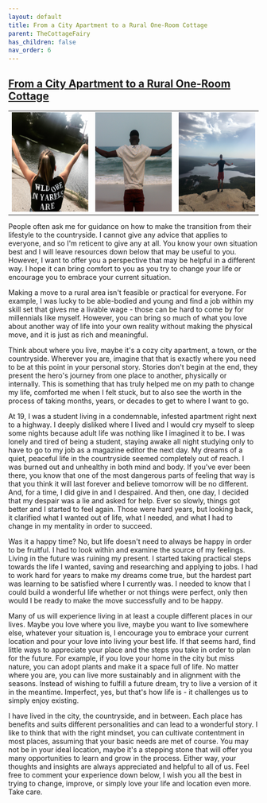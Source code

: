 ```yaml
---
layout: default
title: From a City Apartment to a Rural One-Room Cottage
parent: TheCottageFairy
has_children: false
nav_order: 6
---
```


## [From a City Apartment to a Rural One-Room Cottage](https://www.youtube.com/watch?v=gK6m1CkoqA8)

<div>
<table align="center">
	<tr>
		<td align="center">
			<img src="../../assets/cottage_fairy_ai_generated_photos/From_a_City_Apartment_to_a_Rural_One-Room_Cottage-[gK6m1CkoqA8]/generated_00.png" height="200" width="200"/>
		</td>
		<td align="center">
			<img src="../../assets/cottage_fairy_ai_generated_photos/From_a_City_Apartment_to_a_Rural_One-Room_Cottage-[gK6m1CkoqA8]/generated_01.png" height="200" width="200"/>
		</td>
		<td align="center">
			<img src="../../assets/cottage_fairy_ai_generated_photos/From_a_City_Apartment_to_a_Rural_One-Room_Cottage-[gK6m1CkoqA8]/generated_02.png" height="200" width="200"/>
		</td>
	</tr>
</table>
</div>

People often ask me for guidance on how to make the transition from their lifestyle to the countryside. I cannot give any advice that applies to everyone, and so I'm reticent to give any at all. You know your own situation best and I will leave resources down below that may be useful to you. However, I want to offer you a perspective that may be helpful in a different way. I hope it can bring comfort to you as you try to change your life or encourage you to embrace your current situation.

Making a move to a rural area isn't feasible or practical for everyone. For example, I was lucky to be able-bodied and young and find a job within my skill set that gives me a livable wage - those can be hard to come by for millennials like myself. However, you can bring so much of what you love about another way of life into your own reality without making the physical move, and it is just as rich and meaningful.

Think about where you live, maybe it's a cozy city apartment, a town, or the countryside. Wherever you are, imagine that that is exactly where you need to be at this point in your personal story. Stories don't begin at the end, they present the hero's journey from one place to another, physically or internally. This is something that has truly helped me on my path to change my life, comforted me when I felt stuck, but to also see the worth in the process of taking months, years, or decades to get to where I want to go.

At 19, I was a student living in a condemnable, infested apartment right next to a highway. I deeply disliked where I lived and I would cry myself to sleep some nights because adult life was nothing like I imagined it to be. I was lonely and tired of being a student, staying awake all night studying only to have to go to my job as a magazine editor the next day. My dreams of a quiet, peaceful life in the countryside seemed completely out of reach. I was burned out and unhealthy in both mind and body. If you've ever been there, you know that one of the most dangerous parts of feeling that way is that you think it will last forever and believe tomorrow will be no different. And, for a time, I did give in and I despaired. And then, one day, I decided that my despair was a lie and asked for help. Ever so slowly, things got better and I started to feel again. Those were hard years, but looking back, it clarified what I wanted out of life, what I needed, and what I had to change in my mentality in order to succeed.

Was it a happy time? No, but life doesn't need to always be happy in order to be fruitful. I had to look within and examine the source of my feelings. Living in the future was ruining my present. I started taking practical steps towards the life I wanted, saving and researching and applying to jobs. I had to work hard for years to make my dreams come true, but the hardest part was learning to be satisfied where I currently was. I needed to know that I could build a wonderful life whether or not things were perfect, only then would I be ready to make the move successfully and to be happy.

Many of us will experience living in at least a couple different places in our lives. Maybe you love where you live, maybe you want to live somewhere else, whatever your situation is, I encourage you to embrace your current location and pour your love into living your best life. If that seems hard, find little ways to appreciate your place and the steps you take in order to plan for the future. For example, if you love your home in the city but miss nature, you can adopt plants and make it a space full of life. No matter where you are, you can live more sustainably and in alignment with the seasons. Instead of wishing to fulfill a future dream, try to live a version of it in the meantime. Imperfect, yes, but that's how life is - it challenges us to simply enjoy existing.

I have lived in the city, the countryside, and in between. Each place has benefits and suits different personalities and can lead to a wonderful story. I like to think that with the right mindset, you can cultivate contentment in most places, assuming that your basic needs are met of course. You may not be in your ideal location, maybe it's a stepping stone that will offer you many opportunities to learn and grow in the process. Either way, your thoughts and insights are always appreciated and helpful to all of us. Feel free to comment your experience down below, I wish you all the best in trying to change, improve, or simply love your life and location even more. Take care.